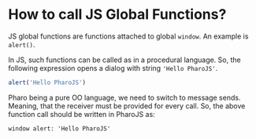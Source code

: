 # How to call JS Global Functions?

JS global functions are functions attached to global `window`. An example is `alert()`. 

In JS, such functions can be called as in a procedural language.  So, the following expression opens a dialog with string `'Hello PharoJS'`.

```js
alert('Hello PharoJS')
```

Pharo being a pure OO language, we need to switch to message sends. Meaning, that the receiver must be provided for every call. So, the above function call should be written in PharoJS as:

```Smalltalk
window alert: 'Hello PharoJS'
```
